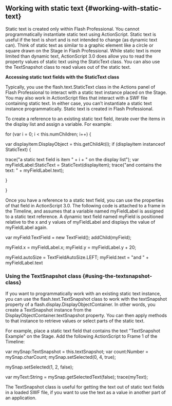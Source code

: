 ## Working with static text {#working-with-static-text}

Static text is created only within Flash Professional. You cannot programmatically instantiate static text using ActionScript. Static text is useful if the text is short and is not intended to change (as dynamic text can). Think of static text as similar to a graphic element like a circle or square drawn on the Stage in Flash Professional. While static text is more limited than dynamic text, ActionScript 3.0 does allow you to read the property values of static text using the StaticText class. You can also use the TextSnapshot class to read values out of the static text.

**Accessing static text fields with the StaticText class**

Typically, you use the flash.text.StaticText class in the Actions panel of Flash Professional to interact with a static text instance placed on the Stage. You may also work in ActionScript files that interact with a SWF file containing static text. In either case, you can’t instantiate a static text instance programmatically. Static text is created in Flash Professional.

To create a reference to an existing static text field, iterate over the items in the display list and assign a variable. For example:

for (var i = 0; i &lt; this.numChildren; i++) {

var displayitem:DisplayObject = this.getChildAt(i); if (displayitem instanceof StaticText) {

trace(&quot;a static text field is item &quot; + i + &quot; on the display list&quot;); var myFieldLabel:StaticText = StaticText(displayitem); trace(&quot;and contains the text: &quot; + myFieldLabel.text);

}

}

Once you have a reference to a static text field, you can use the properties of that field in ActionScript 3.0\. The following code is attached to a frame in the Timeline, and assumes that a variable named myFieldLabel is assigned to a static text reference. A dynamic text field named myField is positioned relative to the x and y values of myFieldLabel and displays the value of myFieldLabel again.

var myField:TextField = new TextField(); addChild(myField);

myField.x = myFieldLabel.x; myField.y = myFieldLabel.y + 20;

myField.autoSize = TextFieldAutoSize.LEFT; myField.text = &quot;and &quot; + myFieldLabel.text

### Using the TextSnapshot class {#using-the-textsnapshot-class}

If you want to programmatically work with an existing static text instance, you can use the flash.text.TextSnapshot class to work with the textSnapshot property of a flash.display.DisplayObjectContainer. In other words, you create a TextSnapshot instance from the DisplayObjectContainer.textSnapshot property. You can then apply methods to that instance to retrieve values or select parts of the static text.

For example, place a static text field that contains the text &quot;TextSnapshot Example&quot; on the Stage. Add the following ActionScript to Frame 1 of the Timeline:

var mySnap:TextSnapshot = this.textSnapshot; var count:Number = mySnap.charCount; mySnap.setSelected(0, 4, true);

mySnap.setSelected(1, 2, false);

var myText:String = mySnap.getSelectedText(false); trace(myText);

The TextSnapshot class is useful for getting the text out of static text fields in a loaded SWF file, if you want to use the text as a value in another part of an application.